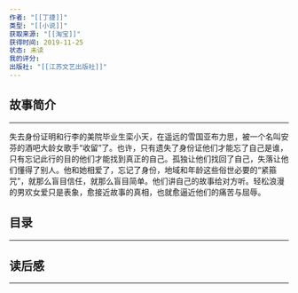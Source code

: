 ```yaml
---
作者: "[[丁捷]]"
类型: "[[小说]]"
获取来源: "[[淘宝]]"
获得时间: 2019-11-25
状态: 未读
我的评分: 
出版社: "[[江苏文艺出版社]]"
---
```

## 故事简介
---
失去身份证明和行李的美院毕业生栾小天，在遥远的雪国亚布力思，被一个名叫安芬的酒吧大龄女歌手“收留”了。也许，只有遗失了身份证他们才能忘了自己是谁，只有忘记此行的目的他们才能找到真正的自己。孤独让他们找回了自己，失落让他们懂得了别人。他和她相爱了，忘记了身份，地域和年龄这些俗世必要的“紧箍咒”，就那么盲目信任，就那么盲目简单。他们讲自己的故事给对方听。轻松浪漫的男欢女爱只是表象，愈接近故事的真相，也就愈逼近他们的痛苦与屈辱。
## 目录
---


## 读后感
---
